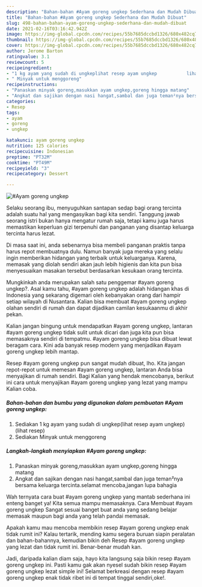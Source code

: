 ```yaml
---
description: "Bahan-bahan #Ayam goreng ungkep Sederhana dan Mudah Dibuat"
title: "Bahan-bahan #Ayam goreng ungkep Sederhana dan Mudah Dibuat"
slug: 498-bahan-bahan-ayam-goreng-ungkep-sederhana-dan-mudah-dibuat
date: 2021-02-16T03:16:42.942Z
image: https://img-global.cpcdn.com/recipes/55b7685dccbd1326/680x482cq70/ayam-goreng-ungkep-foto-resep-utama.jpg
thumbnail: https://img-global.cpcdn.com/recipes/55b7685dccbd1326/680x482cq70/ayam-goreng-ungkep-foto-resep-utama.jpg
cover: https://img-global.cpcdn.com/recipes/55b7685dccbd1326/680x482cq70/ayam-goreng-ungkep-foto-resep-utama.jpg
author: Jerome Barton
ratingvalue: 3.1
reviewcount: 5
recipeingredient:
- "1 kg ayam yang sudah di ungkeplihat resep ayam ungkep           lihat resep"
- " Minyak untuk menggoreng"
recipeinstructions:
- "Panaskan minyak goreng,masukkan ayam ungkep,goreng hingga matang"
- "Angkat dan sajikan dengan nasi hangat,sambal dan juga teman²nya bersama keluarga tercinta.selamat mencoba,jangan lupa bahagia"
categories:
- Resep
tags:
- ayam
- goreng
- ungkep

katakunci: ayam goreng ungkep 
nutrition: 125 calories
recipecuisine: Indonesian
preptime: "PT32M"
cooktime: "PT49M"
recipeyield: "3"
recipecategory: Dessert

---
```



![#Ayam goreng ungkep](https://img-global.cpcdn.com/recipes/55b7685dccbd1326/680x482cq70/ayam-goreng-ungkep-foto-resep-utama.jpg)

Selaku seorang ibu, menyuguhkan santapan sedap bagi orang tercinta adalah suatu hal yang mengasyikan bagi kita sendiri. Tanggung jawab seorang istri bukan hanya mengatur rumah saja, tetapi kamu juga harus memastikan keperluan gizi terpenuhi dan panganan yang disantap keluarga tercinta harus lezat.

Di masa  saat ini, anda sebenarnya bisa membeli panganan praktis tanpa harus repot membuatnya dulu. Namun banyak juga mereka yang selalu ingin memberikan hidangan yang terbaik untuk keluarganya. Karena, memasak yang diolah sendiri akan jauh lebih higienis dan kita pun bisa menyesuaikan masakan tersebut berdasarkan kesukaan orang tercinta. 



Mungkinkah anda merupakan salah satu penggemar #ayam goreng ungkep?. Asal kamu tahu, #ayam goreng ungkep adalah hidangan khas di Indonesia yang sekarang digemari oleh kebanyakan orang dari hampir setiap wilayah di Nusantara. Kalian bisa membuat #ayam goreng ungkep olahan sendiri di rumah dan dapat dijadikan camilan kesukaanmu di akhir pekan.

Kalian jangan bingung untuk mendapatkan #ayam goreng ungkep, lantaran #ayam goreng ungkep tidak sulit untuk dicari dan juga kita pun bisa memasaknya sendiri di tempatmu. #ayam goreng ungkep bisa dibuat lewat beragam cara. Kini ada banyak resep modern yang menjadikan #ayam goreng ungkep lebih mantap.

Resep #ayam goreng ungkep pun sangat mudah dibuat, lho. Kita jangan repot-repot untuk memesan #ayam goreng ungkep, lantaran Anda bisa menyajikan di rumah sendiri. Bagi Kalian yang hendak mencobanya, berikut ini cara untuk menyajikan #ayam goreng ungkep yang lezat yang mampu Kalian coba.

<!--inarticleads1-->

##### Bahan-bahan dan bumbu yang digunakan dalam pembuatan #Ayam goreng ungkep:

1. Sediakan 1 kg ayam yang sudah di ungkep(lihat resep ayam ungkep)           (lihat resep)
1. Sediakan  Minyak untuk menggoreng




<!--inarticleads2-->

##### Langkah-langkah menyiapkan #Ayam goreng ungkep:

1. Panaskan minyak goreng,masukkan ayam ungkep,goreng hingga matang
1. Angkat dan sajikan dengan nasi hangat,sambal dan juga teman²nya bersama keluarga tercinta.selamat mencoba,jangan lupa bahagia




Wah ternyata cara buat #ayam goreng ungkep yang mantab sederhana ini enteng banget ya! Kita semua mampu memasaknya. Cara Membuat #ayam goreng ungkep Sangat sesuai banget buat anda yang sedang belajar memasak maupun bagi anda yang telah pandai memasak.

Apakah kamu mau mencoba membikin resep #ayam goreng ungkep enak tidak rumit ini? Kalau tertarik, mending kamu segera buruan siapin peralatan dan bahan-bahannya, kemudian bikin deh Resep #ayam goreng ungkep yang lezat dan tidak rumit ini. Benar-benar mudah kan. 

Jadi, daripada kalian diam saja, hayo kita langsung saja bikin resep #ayam goreng ungkep ini. Pasti kamu gak akan nyesel sudah bikin resep #ayam goreng ungkep lezat simple ini! Selamat berkreasi dengan resep #ayam goreng ungkep enak tidak ribet ini di tempat tinggal sendiri,oke!.

